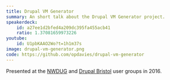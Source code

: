 ```yaml
---
title: Drupal VM Generator
summary: An short talk about the Drupal VM Generator project.
speakerdeck:
    id: a27ee1d2bfed4a209dc395fa455acb41
    ratio: 1.37081659973226
youtube:
    id: U1pbKAAO2Wo?t=1h1m37s
image: drupal-vm-generator.png
code: https://github.com/opdavies/drupal-vm-generator
---
```

Presented at the [NWDUG](http://nwdrupal.org.uk) and [Drupal Bristol](https://www.drupalbristol.org.uk) user groups in 2016.
